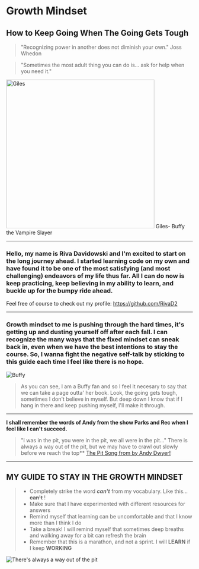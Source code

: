 #  **Growth Mindset**

## How to Keep Going When The Going Gets Tough

>"Recognizing power in another does not diminish your own."  Joss Whedon

>"Sometimes the most adult thing you can do is... ask for help when you need it." 
<img src="https://www.writeups.org/wp-content/uploads/Giles-Buffy-Vampire-Slayer-Anthony-Head.jpg" alt="Giles" width="400"/>
Giles- Buffy the Vampire Slayer




-------


### Hello, my name is Riva Davidowski and I'm excited to start on the long journey ahead. I started learning code on my own and have found it to be one of the most satisfying (and most challenging) endeavors of my life thus far.  All I can do now is keep practicing, keep believing in my ability to learn, and buckle up for the bumpy ride ahead.


Feel free of course to check out my profile: <https://github.com/RivaD2>

-----------------------------------

### Growth mindset to me is pushing through the hard times, it's getting up and dusting yourself off after each fall. I can recognize the many ways that the fixed mindset can sneak back in, even when we have the best intentions to stay the course. So, I wanna fight the negative self-talk by sticking to this guide each time I feel like there is no hope. 

![Buffy](https://media.giphy.com/media/YVKbaGdoU7zJ6/giphy.gif)
> As you can see, I am a Buffy fan and so I feel it necesary to say that we can take a page outta' her book. Look, the going gets tough, sometimes I don't believe in myself. But deep down I know that if I hang in there and keep pushing myself, I'll make it through.


------
           


**I shall remember the words of Andy from the show Parks and Rec when I feel like I can't succeed.**
>  "I was in the pit, you were in the pit, we all were in the pit..." There is always a way out of the pit, but we may have to crawl out slowly before we reach the top**
[The Pit Song from by Andy Dwyer!](https://www.youtube.com/watch?v=NqZMcvd0yjo)


------------


## MY GUIDE TO STAY IN THE GROWTH MINDSET
>
> - Completely strike the word ***can't*** from my vocabulary. Like this... **~~can't~~** !
> - Make sure that I have experimented with different resources for answers
> - Remind myself that learning can be uncomfortable and that I know more than I think I do
> - Take a break! I will remind myself that sometimes deep breaths and walking away for a bit can refresh the brain
> - Remember that this is a marathon, and not a sprint. I will **LEARN** if I keep **WORKING**



![There's always a way out of the pit](https://www.eschoolnews.com/files/2018/10/growth-mindset.jpg)
